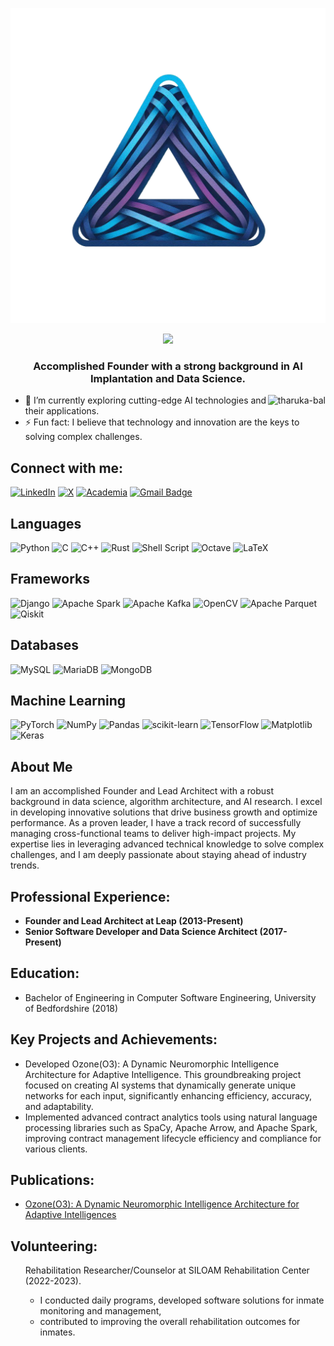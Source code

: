 [![Leap](.images/leap_icon.png)](https://www.linkedin.com/company/leaparcade)

<p align="center">
<img src="https://readme-typing-svg.herokuapp.com?color=4852B1&center=true&vCenter=true&width=600&height=45&lines=Hi%2C+I'm+Tharuka+Balasooriya;Data+Science;Algorithm+Architect;Software+Developer">

</p>
<h3 align="center">Accomplished Founder with a strong background in AI Implantation and Data Science.</h3>

<p><img align="right" src="https://github.com/Adam-pw/Adam-pw/blob/main/animation_500_kxa883sd.gif" alt="tharuka-bal" /></p>

- 🌱 I’m currently exploring cutting-edge AI technologies and their applications.
- ⚡ Fun fact: I believe that technology and innovation are the keys to solving complex challenges.


## Connect with me:

[![LinkedIn](https://img.shields.io/badge/-LinkedIn-blue?style=for-the-badge&logo=linkedin&logoColor=white)](https://www.linkedin.com/in/tharuka-balasooriya/)
[![X](https://img.shields.io/badge/X-%23000000.svg?style=for-the-badge&logo=X&logoColor=white)](https://x.com/theFoxDecoder)
[![Academia](https://img.shields.io/badge/Academia-41454A?logo=academia&logoColor=fff&style=for-the-badge)](https://independent.academia.edu/TharukaBalasooriya)
[![Gmail Badge](https://img.shields.io/badge/Gmail-EA4335?logo=gmail&logoColor=fff&style=for-the-badge)](mailto:balasooriya.tharuka@gmail.com)
<br>

## Languages

![Python](https://img.shields.io/badge/python-3670A0?style=for-the-badge&logo=python&logoColor=ffdd54)
![C](https://img.shields.io/badge/c-%2300599C.svg?style=for-the-badge&logo=c&logoColor=white)
![C++](https://img.shields.io/badge/c++-%2300599C.svg?style=for-the-badge&logo=c%2B%2B&logoColor=white)
![Rust](https://img.shields.io/badge/rust-%23000000.svg?style=for-the-badge&logo=rust&logoColor=white)
![Shell Script](https://img.shields.io/badge/shell_script-%23121011.svg?style=for-the-badge&logo=gnu-bash&logoColor=white)
![Octave](https://img.shields.io/badge/Octave-darkblue?style=for-the-badge&logo=octave&logoColor=fcd683)
![LaTeX](https://img.shields.io/badge/latex-%23008080.svg?style=for-the-badge&logo=latex&logoColor=white)

## Frameworks 
![Django](https://img.shields.io/badge/django-%23092E20.svg?style=for-the-badge&logo=django&logoColor=white)
![Apache Spark](https://img.shields.io/badge/Apache%20Spark-FDEE21?style=for-the-badge&logo=apachespark&logoColor=black)
![Apache Kafka](https://img.shields.io/badge/Apache%20Kafka-000?style=for-the-badge&logo=apachekafka)
![OpenCV](https://img.shields.io/badge/opencv-%23white.svg?style=for-the-badge&logo=opencv&logoColor=white)
![Apache Parquet](https://img.shields.io/badge/Apache%20Parquet-50ABF1?logo=apacheparquet&logoColor=fff&style=for-the-badge)
![Qiskit](https://img.shields.io/badge/Qiskit-%236929C4.svg?style=for-the-badge&logo=Qiskit&logoColor=white)

## Databases

![MySQL](https://img.shields.io/badge/mysql-%2300f.svg?style=for-the-badge&logo=mysql&logoColor=white)
![MariaDB](https://img.shields.io/badge/MariaDB-003545?style=for-the-badge&logo=mariadb&logoColor=white)
![MongoDB](https://img.shields.io/badge/MongoDB-%234ea94b.svg?style=for-the-badge&logo=mongodb&logoColor=white)

## Machine Learning
![PyTorch](https://img.shields.io/badge/PyTorch-%23EE4C2C.svg?style=for-the-badge&logo=PyTorch&logoColor=white)
![NumPy](https://img.shields.io/badge/numpy-%23013243.svg?style=for-the-badge&logo=numpy&logoColor=white)
![Pandas](https://img.shields.io/badge/pandas-%23150458.svg?style=for-the-badge&logo=pandas&logoColor=white)
![scikit-learn](https://img.shields.io/badge/scikit--learn-%23F7931E.svg?style=for-the-badge&logo=scikit-learn&logoColor=white)
![TensorFlow](https://img.shields.io/badge/TensorFlow-%23FF6F00.svg?style=for-the-badge&logo=TensorFlow&logoColor=white)
![Matplotlib](https://img.shields.io/badge/Matplotlib-%23ffffff.svg?style=for-the-badge&logo=Matplotlib&logoColor=black)
![Keras](https://img.shields.io/badge/Keras-%23D00000.svg?style=for-the-badge&logo=Keras&logoColor=white)
<br>

## About Me

I am an accomplished Founder and Lead Architect with a robust background in data science, algorithm architecture, and AI research. I excel in developing innovative solutions that drive business growth and optimize performance. As a proven leader, I have a track record of successfully managing cross-functional teams to deliver high-impact projects. My expertise lies in leveraging advanced technical knowledge to solve complex challenges, and I am deeply passionate about staying ahead of industry trends.


## Professional Experience:
<ul>
  <li><strong>Founder and Lead Architect at Leap (2013-Present)</strong></li>
  <li><strong>Senior Software Developer and Data Science Architect (2017- Present)</strong></li>
</ul>

## Education:
<ul>
  <li>Bachelor of Engineering in Computer Software Engineering, University of Bedfordshire (2018)</li>
</ul>

## Key Projects and Achievements:
<ul>
  <li>Developed Ozone(O3): A Dynamic Neuromorphic Intelligence Architecture for Adaptive Intelligence. This groundbreaking project focused on creating AI systems that dynamically generate unique networks for each input, significantly enhancing efficiency, accuracy, and adaptability.</li>
  <li>Implemented advanced contract analytics tools using natural language processing libraries such as SpaCy, Apache Arrow, and Apache Spark, improving contract management lifecycle efficiency and compliance for various clients.</li>
</ul>

## Publications:

<ul>
  <li><a href="https://www.academia.edu/122078346/Ozone_O_3_A_Dynamic_Neuromorphic_Intelligence_Architecture_for_Adaptive_Intelligences?source=swp_share" target="_blank">Ozone(O3): A Dynamic Neuromorphic Intelligence Architecture for Adaptive Intelligences</a></li>
</ul>

## Volunteering:
<ul>
  Rehabilitation Researcher/Counselor at SILOAM Rehabilitation Center (2022-2023).<ul> <li>I conducted daily programs, developed software solutions for inmate monitoring and management,</li> <li>contributed to improving the overall rehabilitation outcomes for inmates.</li></ul>
</ul>
